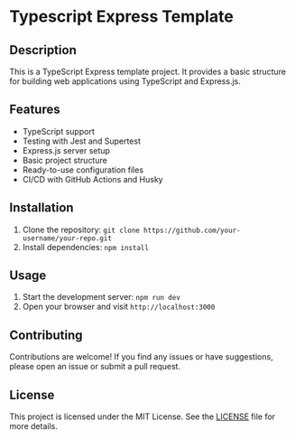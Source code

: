 # Typescript Express Template

## Description

This is a TypeScript Express template project. It provides a basic structure for building web applications using TypeScript and Express.js.

## Features

- TypeScript support
- Testing with Jest and Supertest
- Express.js server setup
- Basic project structure
- Ready-to-use configuration files
- CI/CD with GitHub Actions and Husky

## Installation

1. Clone the repository: `git clone https://github.com/your-username/your-repo.git`
2. Install dependencies: `npm install`

## Usage

1. Start the development server: `npm run dev`
2. Open your browser and visit `http://localhost:3000`

## Contributing

Contributions are welcome! If you find any issues or have suggestions, please open an issue or submit a pull request.

## License

This project is licensed under the MIT License. See the [LICENSE](LICENSE) file for more details.
